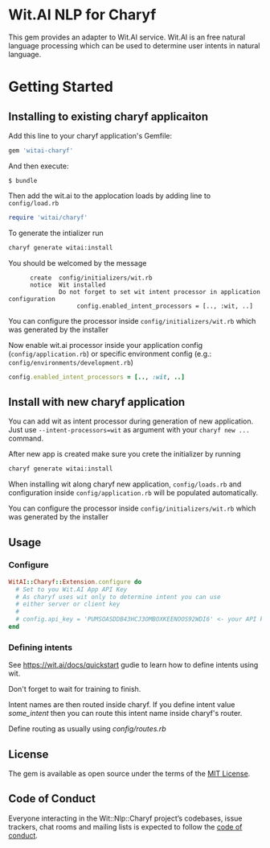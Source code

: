 # Wit.AI NLP for Charyf

This gem provides an adapter to Wit.AI service. Wit.AI is an free natural language processing which can be used to determine user intents in natural language.

# Getting Started

## Installing to existing charyf applicaiton

Add this line to your charyf application's Gemfile:

```ruby
gem 'witai-charyf'
```

And then execute:

    $ bundle

Then add the wit.ai to the applocation loads by adding line to ``config/load.rb``
```ruby
require 'witai/charyf'
```

To generate the intializer run
```bash
charyf generate witai:install
```

You should be welcomed by the message
```
      create  config/initializers/wit.rb
      notice  Wit installed
		      Do not forget to set wit intent processor in application configuration
			       config.enabled_intent_processors = [.., :wit, ..]
```

You can configure the processor inside ``config/initializers/wit.rb`` which was generated by the installer


Now enable wit.ai processor inside your application config (``config/application.rb``) or specific environment config (e.g.: ``config/environments/development.rb``)

```ruby
config.enabled_intent_processors = [.., :wit, ..]
```

## Install with new charyf application
You can add wit as intent processor during generation of new application. Just use 
``--intent-processors=wit`` as argument with your ``charyf new ...`` command.

After new app is created make sure you crete the initializer by running
```bash
charyf generate witai:install
```

When installing wit along charyf new application, ``config/loads.rb`` and configuration inside ``config/application.rb`` will be populated automatically.

You can configure the processor inside ``config/initializers/wit.rb`` which was generated by the installer    

## Usage

### Configure

```ruby
WitAI::Charyf::Extension.configure do
  # Set to you Wit.AI App API Key
  # As charyf uses wit only to determine intent you can use
  # either server or client key
  #
  # config.api_key = 'PUMSOASDDB43HCJ3OMBOXKEENOOS92WDI6' <- your API key
end
```

### Defining intents

See https://wit.ai/docs/quickstart gudie to learn how to define intents using wit.

Don't forget to wait for training to finish.

Intent names are then routed inside charyf. If you define intent value *some_intent* then you can route this intent name inside charyf's router.

Define routing as usually using *config/routes.rb*

## License

The gem is available as open source under the terms of the [MIT License](http://opensource.org/licenses/MIT).

## Code of Conduct

Everyone interacting in the Wit::Nlp::Charyf project’s codebases, issue trackers, chat rooms and mailing lists is expected to follow the [code of conduct](https://github.com/[USERNAME]/wit-nlp-charyf/blob/master/CODE_OF_CONDUCT.md).
